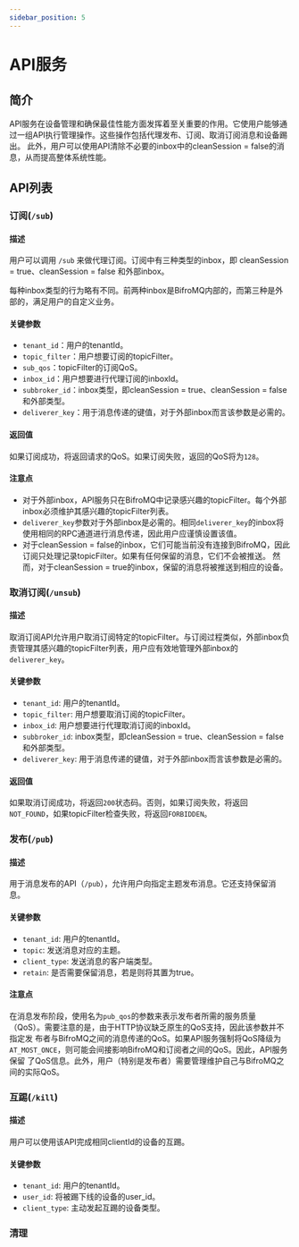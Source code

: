 ```yaml
---
sidebar_position: 5
---
```


# API服务
## 简介
API服务在设备管理和确保最佳性能方面发挥着至关重要的作用。它使用户能够通过一组API执行管理操作。这些操作包括代理发布、订阅、取消订阅消息和设备踢出。
此外，用户可以使用API清除不必要的inbox中的cleanSession = false的消息，从而提高整体系统性能。
## API列表
### 订阅(`/sub`)
#### 描述
用户可以调用 `/sub` 来做代理订阅。订阅中有三种类型的inbox，即 cleanSession = true、cleanSession = false 和外部inbox。

每种inbox类型的行为略有不同。前两种inbox是BifroMQ内部的，而第三种是外部的，满足用户的自定义业务。
#### 关键参数
* `tenant_id`：用户的tenantId。
* `topic_filter`：用户想要订阅的topicFilter。
* `sub_qos`：topicFilter的订阅QoS。
* `inbox_id`：用户想要进行代理订阅的inboxId。
* `subbroker_id`：inbox类型，即cleanSession = true、cleanSession = false和外部类型。
* `deliverer_key`：用于消息传递的键值，对于外部inbox而言该参数是必需的。
#### 返回值
如果订阅成功，将返回请求的QoS。如果订阅失败，返回的QoS将为`128`。
#### 注意点
* 对于外部inbox，API服务只在BifroMQ中记录感兴趣的topicFilter。每个外部inbox必须维护其感兴趣的topicFilter列表。
* `deliverer_key`参数对于外部inbox是必需的。相同`deliverer_key`的inbox将使用相同的RPC通道进行消息传递，因此用户应谨慎设置该值。
* 对于cleanSession = false的inbox，它们可能当前没有连接到BifroMQ，因此订阅只处理记录topicFilter。如果有任何保留的消息，它们不会被推送。
然而，对于cleanSession = true的inbox，保留的消息将被推送到相应的设备。
### 取消订阅(`/unsub`)
#### 描述
取消订阅API允许用户取消订阅特定的topicFilter。与订阅过程类似，外部inbox负责管理其感兴趣的topicFilter列表，用户应有效地管理外部inbox的
`deliverer_key`。
#### 关键参数
* `tenant_id`: 用户的tenantId。
* `topic_filter`: 用户想要取消订阅的topicFilter。
* `inbox_id`: 用户想要进行代理取消订阅的inboxId。
* `subbroker_id`: inbox类型，即cleanSession = true、cleanSession = false和外部类型。
* `deliverer_key`: 用于消息传递的键值，对于外部inbox而言该参数是必需的。
#### 返回值
如果取消订阅成功，将返回`200`状态码。否则，如果订阅失败，将返回`NOT_FOUND`，如果topicFilter检查失败，将返回`FORBIDDEN`。
### 发布(`/pub`)
#### 描述
用于消息发布的API（`/pub`），允许用户向指定主题发布消息。它还支持保留消息。
#### 关键参数
* `tenant_id`: 用户的tenantId。
* `topic`: 发送消息对应的主题。
* `client_type`: 发送消息的客户端类型。
* `retain`: 是否需要保留消息，若是则将其置为true。
#### 注意点
在消息发布阶段，使用名为`pub_qos`的参数来表示发布者所需的服务质量（QoS）。需要注意的是，由于HTTP协议缺乏原生的QoS支持，因此该参数并不指定发
布者与BifroMQ之间的消息传递的QoS。如果API服务强制将QoS降级为`AT_MOST_ONCE`，则可能会间接影响BifroMQ和订阅者之间的QoS。因此，API服务保留
了QoS信息。此外，用户（特别是发布者）需要管理维护自己与BifroMQ之间的实际QoS。
### 互踢(`/kill`)
#### 描述
用户可以使用该API完成相同clientId的设备的互踢。
#### 关键参数
* `tenant_id`: 用户的tenantId。
* `user_id`: 将被踢下线的设备的user_id。
* `client_type`: 主动发起互踢的设备类型。
### 清理